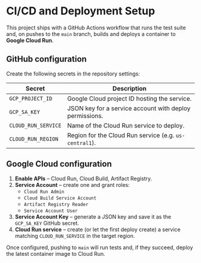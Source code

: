 # CI/CD and Deployment Setup

This project ships with a GitHub Actions workflow that runs the test suite and, on pushes to the `main` branch, builds and deploys a container to **Google Cloud Run**.

## GitHub configuration

Create the following secrets in the repository settings:

| Secret | Description |
|--------|-------------|
| `GCP_PROJECT_ID` | Google Cloud project ID hosting the service. |
| `GCP_SA_KEY` | JSON key for a service account with deploy permissions. |
| `CLOUD_RUN_SERVICE` | Name of the Cloud Run service to deploy. |
| `CLOUD_RUN_REGION` | Region for the Cloud Run service (e.g. `us-central1`). |

## Google Cloud configuration

1. **Enable APIs** – Cloud Run, Cloud Build, Artifact Registry.
2. **Service Account** – create one and grant roles:
   - `Cloud Run Admin`
   - `Cloud Build Service Account`
   - `Artifact Registry Reader`
   - `Service Account User`
3. **Service Account Key** – generate a JSON key and save it as the `GCP_SA_KEY` GitHub secret.
4. **Cloud Run service** – create (or let the first deploy create) a service matching `CLOUD_RUN_SERVICE` in the target region.

Once configured, pushing to `main` will run tests and, if they succeed, deploy the latest container image to Cloud Run.
